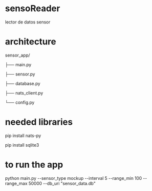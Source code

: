 # sensoReader
lector de datos sensor

# architecture

sensor_app/

├── main.py

├── sensor.py

├── database.py

├── nats_client.py

└── config.py


# needed libraries
pip install nats-py

pip install sqlite3 

# to run the app

python main.py --sensor_type mockup --interval 5 --range_min 100 --range_max 50000 --db_uri "sensor_data.db"
